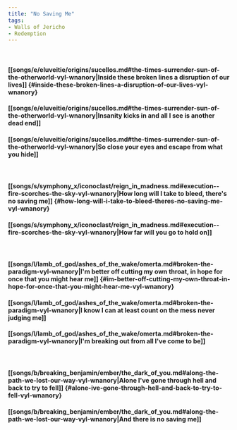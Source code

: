 ```yaml
---
title: "No Saving Me"
tags:
- Walls of Jericho
- Redemption
---
```

&nbsp;
#### [[songs/e/eluveitie/origins/sucellos.md#the-times-surrender-sun-of-the-otherworld-vyl-wnanory|Inside these broken lines a disruption of our lives]] {#inside-these-broken-lines-a-disruption-of-our-lives-vyl-wnanory}
#### [[songs/e/eluveitie/origins/sucellos.md#the-times-surrender-sun-of-the-otherworld-vyl-wnanory|Insanity kicks in and all I see is another dead end]]
#### [[songs/e/eluveitie/origins/sucellos.md#the-times-surrender-sun-of-the-otherworld-vyl-wnanory|So close your eyes and escape from what you hide]]
&nbsp;
#### [[songs/s/symphony_x/iconoclast/reign_in_madness.md#execution--fire-scorches-the-sky-vyl-wnanory|How long will I take to bleed, there's no saving me]] {#how-long-will-i-take-to-bleed-theres-no-saving-me-vyl-wnanory}
#### [[songs/s/symphony_x/iconoclast/reign_in_madness.md#execution--fire-scorches-the-sky-vyl-wnanory|How far will you go to hold on]]
&nbsp;
#### [[songs/l/lamb_of_god/ashes_of_the_wake/omerta.md#broken-the-paradigm-vyl-wnanory|I'm better off cutting my own throat, in hope for once that you might hear me]] {#im-better-off-cutting-my-own-throat-in-hope-for-once-that-you-might-hear-me-vyl-wnanory}
#### [[songs/l/lamb_of_god/ashes_of_the_wake/omerta.md#broken-the-paradigm-vyl-wnanory|I know I can at least count on the mess never judging me]]
#### [[songs/l/lamb_of_god/ashes_of_the_wake/omerta.md#broken-the-paradigm-vyl-wnanory|I'm breaking out from all I've come to be]]
&nbsp;
#### [[songs/b/breaking_benjamin/ember/the_dark_of_you.md#along-the-path-we-lost-our-way-vyl-wnanory|Alone I've gone through hell and back to try to fell]] {#alone-ive-gone-through-hell-and-back-to-try-to-fell-vyl-wnanory}
#### [[songs/b/breaking_benjamin/ember/the_dark_of_you.md#along-the-path-we-lost-our-way-vyl-wnanory|And there is no saving me]]
